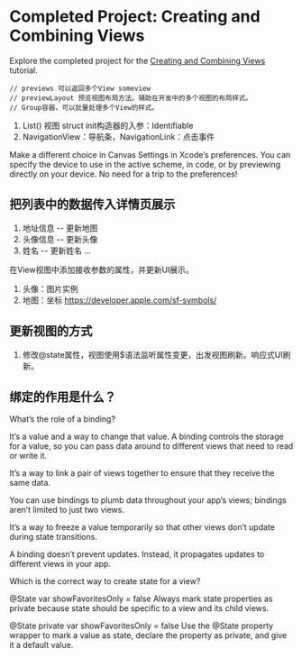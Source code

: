 # Completed Project: Creating and Combining Views

Explore the completed project for the [Creating and Combining Views](https://developer.apple.com/tutorials/swiftui/creating-and-combining-views) tutorial.

    // previews 可以返回多个View someview
    // previewLayout 预览视图布局方法。辅助在开发中的多个视图的布局样式。
    // Group容器，可以批量处理多个View的样式。

1. List() 视图 struct init构造器的入参：Identifiable
2. NavigationView：导航条，NavigationLink：点击事件

Make a different choice in Canvas Settings in Xcode’s preferences.
You can specify the device to use in the active scheme, in code, or by previewing directly on your device. No need for a trip to the preferences!

## 把列表中的数据传入详情页展示
1. 地址信息 -- 更新地图
2. 头像信息 -- 更新头像
3. 姓名 -- 更新姓名
...

在View视图中添加接收参数的属性，并更新UI展示。
1. 头像：图片实例
2. 地图：坐标 
https://developer.apple.com/sf-symbols/

## 更新视图的方式
1. 修改@state属性，视图使用$语法监听属性变更，出发视图刷新。响应式UI刷新。

## 绑定的作用是什么？
What’s the role of a binding?


It’s a value and a way to change that value.
A binding controls the storage for a value, so you can pass data around to different views that need to read or write it.

It’s a way to link a pair of views together to ensure that they receive the same data.

You can use bindings to plumb data throughout your app’s views; bindings aren’t limited to just two views.


It’s a way to freeze a value temporarily so that other views don’t update during state transitions.

A binding doesn’t prevent updates. Instead, it propagates updates to different views in your app.


Which is the correct way to create state for a view?

@State var showFavoritesOnly = false
Always mark state properties as private because state should be specific to a view and its child views.

@State private var showFavoritesOnly = false
Use the @State property wrapper to mark a value as state, declare the property as private, and give it a default value.
